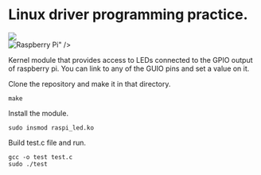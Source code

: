 # Linux driver programming practice.
![](https://img.shields.io/badge/made%20by-splinter1984-blue)	
<img alt="Raspberry Pi" src="https://img.shields.io/badge/-RaspberryPi-C51A4A?style=for-the-badge&logo=Raspberry-Pi"/>" />

Kernel module that provides access to LEDs connected to the GPIO output of raspberry pi. You can link to any of the GUIO pins and set a value on it.

Clone the repository and make it in that directory.

```
make
```

Install the module.

```
sudo insmod raspi_led.ko
```

Build test.c file and run.

```
gcc -o test test.c
sudo ./test
```
